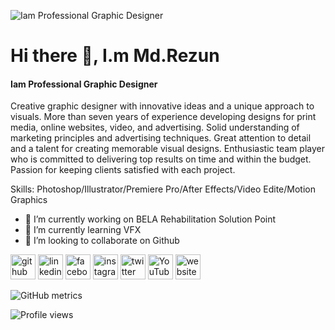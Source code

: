 ![Iam Professional Graphic Designer](https://media-exp2.licdn.com/dms/image/C5616AQElOMAWYwsadQ/profile-displaybackgroundimage-shrink_200_800/0/1656221148054?e=1661990400&v=beta&t=W8zPQKQU7xAQ77gePe75mAsm07E8PcUEim3b5G0ngdI)
# Hi there 👋, I.m Md.Rezun
#### Iam Professional Graphic Designer


Creative graphic designer with innovative ideas and a unique approach to visuals. More than seven years of experience developing designs for print media, online websites, video, and advertising. Solid understanding of marketing principles and advertising techniques. Great attention to detail and a talent for creating memorable visual designs. Enthusiastic team player who is committed to delivering top results on time and within the budget. Passion for keeping clients satisfied with each project.

Skills: Photoshop/Illustrator/Premiere Pro/After Effects/Video Edite/Motion Graphics

- 🔭 I’m currently working on BELA Rehabilitation Solution Point 
- 🌱 I’m currently learning VFX 
- 👯 I’m looking to collaborate on Github 


[<img src='https://cdn.jsdelivr.net/npm/simple-icons@3.0.1/icons/github.svg' alt='github' height='40'>](https://github.com/https://github.com/mdrezuan)  [<img src='https://cdn.jsdelivr.net/npm/simple-icons@3.0.1/icons/linkedin.svg' alt='linkedin' height='40'>](https://www.linkedin.com/in/https://www.linkedin.com/in/md-rezuan-544267168//)  [<img src='https://cdn.jsdelivr.net/npm/simple-icons@3.0.1/icons/facebook.svg' alt='facebook' height='40'>](https://www.facebook.com/https://www.facebook.com/Rezuan66)  [<img src='https://cdn.jsdelivr.net/npm/simple-icons@3.0.1/icons/instagram.svg' alt='instagram' height='40'>](https://www.instagram.com/https://www.instagram.com/rezuan_rs//)  [<img src='https://cdn.jsdelivr.net/npm/simple-icons@3.0.1/icons/twitter.svg' alt='twitter' height='40'>](https://twitter.com/Rezuan_RS)  [<img src='https://cdn.jsdelivr.net/npm/simple-icons@3.0.1/icons/youtube.svg' alt='YouTube' height='40'>](https://www.youtube.com/channel/https://www.youtube.com/channel/UCKrh18RsTvabvsTwOF4QsAQ)  [<img src='https://cdn.jsdelivr.net/npm/simple-icons@3.0.1/icons/icloud.svg' alt='website' height='40'>](https://mdrezuan.github.io/)  

![GitHub metrics](https://metrics.lecoq.io/https://github.com/mdrezuan)  

![Profile views](https://gpvc.arturio.dev/https://github.com/mdrezuan)  
